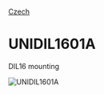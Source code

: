 
[Czech](./README.cs.md)
<!--- module --->
# UNIDIL1601A
<!--- Emodule --->

<!--- subtitle --->DIL16 mounting<!--- Esubtitle --->

![UNIDIL1601A](/doc/img/UNIDIL1601A_QRcode.png)

<!--- description ---><!--- Edescription --->
            